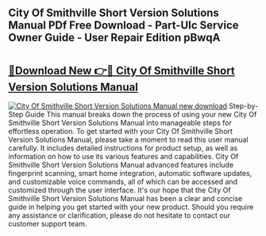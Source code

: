 ## City Of Smithville Short Version Solutions Manual PDf Free Download - Part-UIc Service Owner Guide - User Repair Edition pBwqA

# <h2><a href="http://bc49895.oget.top/?id=City+Of+Smithville+Short+Version+Solutions+Manual">🔗Download New 👉🔴 City Of Smithville Short Version Solutions Manual</a></h2>

[![City Of Smithville Short Version Solutions Manual new download](https://i.imgur.com/5g1atiW.png)](http://bc49895.oget.top/?id=City+Of+Smithville+Short+Version+Solutions+Manual)
Step-by-Step Guide This manual breaks down the process of using your new City Of Smithville Short Version Solutions Manual into manageable steps for effortless operation. To get started with your City Of Smithville Short Version Solutions Manual, please take a moment to read this user manual carefully. It includes detailed instructions for product setup, as well as information on how to use its various features and capabilities. City Of Smithville Short Version Solutions Manual advanced features include fingerprint scanning, smart home integration, automatic software updates, and customizable voice commands, all of which can be accessed and customized through the user interface. It's our hope that the City Of Smithville Short Version Solutions Manual has been a clear and concise guide in helping you get started with your new product. Should you require any assistance or clarification, please do not hesitate to contact our customer support team.
